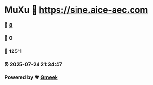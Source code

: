 # MuXu :link: https://sine.aice-aec.com 
### :page_facing_up: [8](https://sine.aice-aec.com/tag.html) 
### :speech_balloon: 0 
### :hibiscus: 12511 
### :alarm_clock: 2025-07-24 21:34:47 
### Powered by :heart: [Gmeek](https://github.com/Meekdai/Gmeek)
